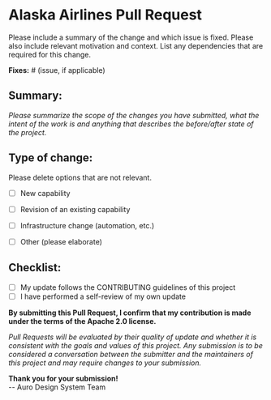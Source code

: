 # Alaska Airlines Pull Request

Please include a summary of the change and which issue is fixed. Please also include relevant motivation and context. List any dependencies that are required for this change.

**Fixes:** # (issue, if applicable)

## Summary:

_Please summarize the scope of the changes you have submitted, what the intent of the work is and anything that describes the before/after state of the project._

## Type of change:

Please delete options that are not relevant.

- [ ] New capability
- [ ] Revision of an existing capability
- [ ] Infrastructure change (automation, etc.)
- [ ] Other (please elaborate)


## Checklist:

- [ ] My update follows the CONTRIBUTING guidelines of this project
- [ ] I have performed a self-review of my own update

**By submitting this Pull Request, I confirm that my contribution is made under the terms of the Apache 2.0 license.**

_Pull Requests will be evaluated by their quality of update and whether it is consistent with the goals and values of this project. Any submission is to be considered a conversation between the submitter and the maintainers of this project and may require changes to your submission._

**Thank you for your submission!**<br>
-- Auro Design System Team
